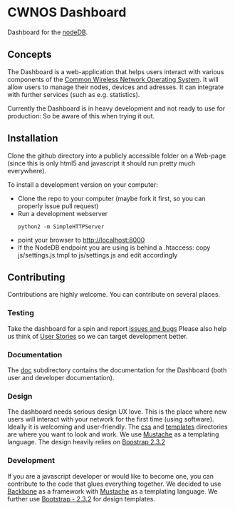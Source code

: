 # CWNOS Dashboard

Dashboard for the [nodeDB](https://github.com/FFM/FFM).

## Concepts

The Dashboard is a web-application that helps users interact with various
components of the [Common Wireless Network Operating
System](https://github.com/FFM/FFM/blob/master/doc/cwnos.md). It will allow
users to manage their nodes, devices and adresses. It can integrate with
further services (such as e.g. statistics).

Currently the Dashboard is in heavy development and not ready to use for
production: So be aware of this when trying it out.

## Installation

Clone the github directory into a publicly accessible folder on a Web-page
(since this is only html5 and javascript it should run pretty much
everywhere).

To install a development version on your computer: 

* Clone the repo to your computer (maybe fork it first, so you can properly
  issue pull request)
* Run a development webserver
  ```
  python2 -m SimpleHTTPServer
  ```
* point your browser to [http://localhost:8000](http://localhost:8000/)
* If the NodeDB endpoint you are using is behind a .htaccess: copy
  js/settings.js.tmpl to js/settings.js and edit accordingly

## Contributing

Contributions are highly welcome. You can contribute on several places.

### Testing

Take the dashboard for a spin and report [issues and
bugs](http://github.com/FFM/dashboard/issues)
Please also help us think of [User Stories](doc/userstories.md)
so we can target development better.

### Documentation

The [doc](doc/) subdirectory contains the documentation for the Dashboard
(both user and developer documentation). 

### Design

The dashboard needs serious design UX love. This is the place where new
users will interact with your network for the first time (using software).
Ideally it is welcoming and user-friendly. The [css](css/) and
[templates](templates/) directories are where you want to look and work. We
use [Mustache](http://mustache.github.io/) as a templating language. The
design heavily relies on [Boostrap 2.3.2](http://getbootstrap.com)

### Development

If you are a javascript developer or would like to become one, you can
contribute to the code that glues everything together. We decided to use
[Backbone](http://backbonejs.org) as a framework with
[Mustache](http://mustache.github.io) as a templating language. We further
use [Bootstrap - 2.3.2](http://getbootstrap.com/) for design templates. 
